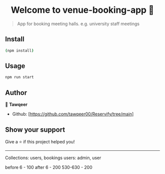 <h1 align="center">Welcome to venue-booking-app 👋</h1>


> App for booking meeting halls. e.g. university staff meetings 

## Install

```sh
(npm install)
```

## Usage

```sh
npm run start
```

## Author

👤 **Tawqeer**


* Github: [https://github.com/tawqeer00/Reservify/tree/main]

## Show your support

Give a ⭐️ if this project helped you!

***
Collections: users, bookings
users: admin, user

before 6 - 100
after 6 - 200
530-630 - 200